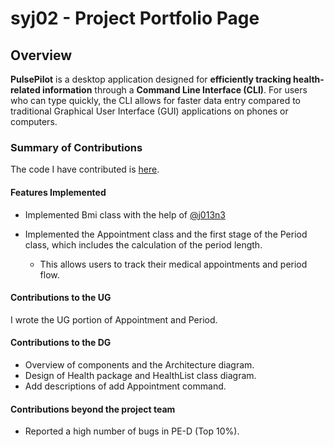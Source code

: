 # syj02 - Project Portfolio Page

## Overview

**PulsePilot** is a desktop application designed for **efficiently tracking health-related information** through a **Command Line Interface (CLI)**. For users who can type quickly, the CLI allows for faster data entry compared to traditional Graphical User Interface (GUI) applications on phones or computers.

### Summary of Contributions

The code I have contributed is [here](https://nus-cs2113-ay2324s2.github.io/tp-dashboard/?search=syj02&breakdown=true&sort=groupTitle%20dsc&sortWithin=title&since=2024-02-23&timeframe=commit&mergegroup=&groupSelect=groupByRepos&checkedFileTypes=docs~functional-code~test-code~other).

#### Features Implemented

- Implemented Bmi class with the help of [@j013n3](https://github.com/j013n3)

- Implemented the Appointment class and the first stage of the Period class, which includes the calculation of the period length.
  - This allows users to track their medical appointments and period flow.

#### Contributions to the UG

I wrote the UG portion of Appointment and Period. 

#### Contributions to the DG

- Overview of components and the Architecture diagram.
- Design of Health package and HealthList class diagram.
- Add descriptions of add Appointment command.

#### Contributions beyond the project team

- Reported a high number of bugs in PE-D (Top 10%).

